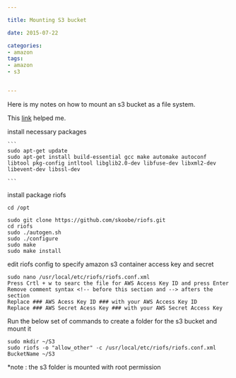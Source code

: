 ```yaml
---

title: Mounting S3 bucket

date: 2015-07-22

categories:
- amazon
tags:
- amazon
- s3


---
```


Here is my notes on how to mount an s3 bucket as a file system.
<!-- more -->
This [link](https://paycointalk.org/topic/159/how-to-mount-aws-s3-bucket-to-ubuntu-server-14-04) helped me.


install necessary packages

	```
	sudo apt-get update
	sudo apt-get install build-essential gcc make automake autoconf libtool pkg-config intltool libglib2.0-dev libfuse-dev libxml2-dev libevent-dev libssl-dev

	```

install package riofs

	cd /opt

	sudo git clone https://github.com/skoobe/riofs.git
	cd riofs
	sudo ./autogen.sh
	sudo ./configure
	sudo make
	sudo make install

edit riofs config to specify amazon s3 container access key and secret


	sudo nano /usr/local/etc/riofs/riofs.conf.xml
	Press Crtl + w to searc the file for AWS Access Key ID and press Enter
	Remove comment syntax <!-- before this section and --> afters the section
	Replace ### AWS Acess Key ID ### with your AWS Access Key ID
	Replace ### AWS Secret Acess Key ### with your AWS Secret Access Key


Run the below set of commands to create a folder for the s3 bucket and mount it

	sudo mkdir ~/S3
	sudo riofs -o "allow_other" -c /usr/local/etc/riofs/riofs.conf.xml BucketName ~/S3

*note : the s3 folder is mounted with root permission
